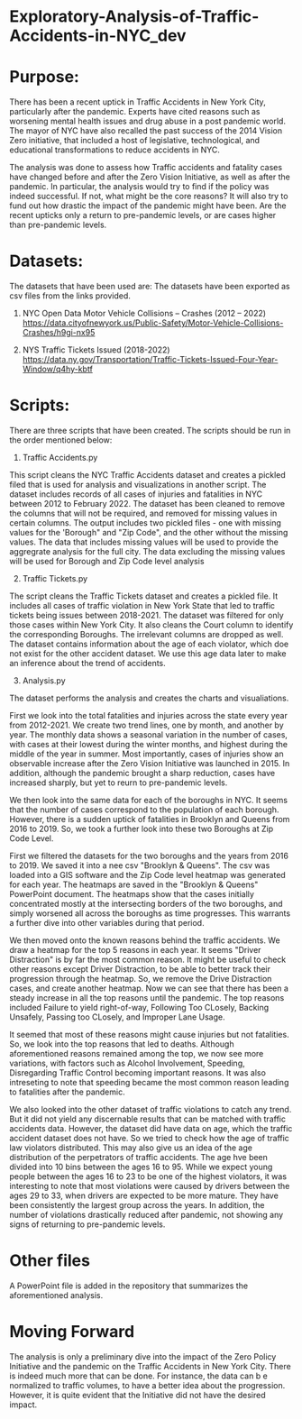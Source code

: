 # Exploratory-Analysis-of-Traffic-Accidents-in-NYC_dev

# Purpose:

There has been a recent uptick in Traffic Accidents in New York City, particularly after the pandemic. Experts have cited reasons such as worsening mental health issues and drug abuse in a post pandemic world. The mayor of NYC have also recalled the past success of the 2014 Vision Zero initiative, that included a host of legislative, technological, and educational transformations to reduce accidents in NYC.

The analysis was done to assess how Traffic accidents and fatality cases have changed before and after the Zero Vision Initiative, as well as after the pandemic. In particular, the analysis would try to find if the policy was indeed successful. If not, what might be the core reasons? It will also try to fund out how drastic the impact of the pandemic might have been. Are the recent upticks only a return to pre-pandemic levels, or are cases higher than pre-pandemic levels. 

# Datasets:

The datasets that have been used are:
The datasets have been exported as csv files from the links provided.

1) NYC Open Data Motor Vehicle Collisions – Crashes (2012 – 2022)
https://data.cityofnewyork.us/Public-Safety/Motor-Vehicle-Collisions-Crashes/h9gi-nx95

2) NYS Traffic Tickets Issued (2018-2022)
https://data.ny.gov/Transportation/Traffic-Tickets-Issued-Four-Year-Window/q4hy-kbtf

# Scripts:

There are three scripts that have been created. The scripts should be run in the order mentioned below:

1) Traffic Accidents.py

This script cleans the NYC Traffic Accidents dataset and creates a pickled filed that is used for analysis and visualizations in another script. The dataset includes records of all cases of injuries and fatalities in NYC between 2012 to February 2022. The dataset has been cleaned to remove the columns that will not be required, and removed for missing values in certain columns. The output includes two pickled files -  one with missing values for the 'Borough" and "Zip Code", and the other without the missing values. The data that includes missing values will be used to provide the aggregrate analysis for the full city. The data excluding the missing values will be used for Borough and Zip Code level analysis

2) Traffic Tickets.py

The script cleans the Traffic Tickets dataset and creates a pickled file. It includes all cases of traffic violation in New York State that led to traffic tickets being issues between 2018-2021. The dataset was filtered for only those cases within New York City. It also cleans the Court column to identify the corresponding Boroughs. The irrelevant columns are dropped as well. The dataset contains information about the age of each violator, which doe not exist for the other accident dataset. We use this age data later to make an inference about the trend of accidents. 

3) Analysis.py

The dataset performs the analysis and creates the charts and visualiations. 

First we look into the total fatalities and injuries across the state every year from 2012-2021. We create two trend lines, one by month, and another by year. The monthly data shows a seasonal variation in the number of cases, with cases at their lowest during the winter months, and highest during the middle of the year in summer. Most importantly, cases of injuries show an observable increase after the Zero Vision Initiative was launched in 2015. In addition, although the pandemic brought a sharp reduction, cases have increased sharply, but yet to reurn to pre-pandemic levels. 

We then look into the same data for each of the boroughs in NYC. It seems that the number of cases correspond to the population of each borough. However, there is a sudden uptick of fatalities in Brooklyn and Queens from 2016 to 2019. So, we took a further look into these two Boroughs at Zip Code Level. 

First we filtered the datasets for the two boroughs and the years from 2016 to 2019. We saved it into a nee csv "Brooklyn & Queens". The csv was loaded into a GIS software and the Zip Code level heatmap was generated for each year. The heatmaps are saved in the "Brooklyn & Queens" PowerPoint document. The heatmaps show that the cases initially concentrated mostly at the intersecting borders of the two boroughs, and simply worsened all across the boroughs as time progresses. This warrants a further dive into other variables during that period. 

We then moved onto the known reasons behind the traffic accidents. We draw a heatmap for the top 5 reasons in each year. It seems "Driver Distraction" is by far the most common reason. It might be useful to check other reasons except Driver Distraction, to be able to better track their progression through the heatmap. So, we remove the Drive Distraction cases, and create another heatmap. Now we can see that there has been a steady increase in all the top reasons until the pandemic. The top reasons included Failure to yield right-of-way, Following Too CLosely, Backing Unsafely, Passing too CLosely, and Improper Lane Usage. 

It seemed that most of these reasons might cause injuries but not fatalities. So, we look into the top reasons that led to deaths. Although aforementioned reasons remained among the top, we now see more variations, with factors such as Alcohol Involvement, Speeding, Disregarding Traffic Control becoming important reasons. It was also intreseting to note that speeding became the most common reason leading to fatalities after the pandemic. 

We also looked into the other dataset of traffic violations to catch any trend. But it did not yield any discernable results that can be matched with traffic accidents data. However, the dataset did have data on age, which the traffic accident dataset does not have. So we tried to check how the age of traffic law violators distributed. This may also give us an idea of the age distribution of the perpetrators of traffic accidents. The age hve been divided into 10 bins between the ages 16 to 95. While we expect young people between the ages 16 to 23 to be one of the highest violators, it was interesting to note that most violations were caused by drivers between the ages 29 to 33, when drivers are expected to be more mature. They have been consistently the largest group across the years. In addition, the number of violations drastically reduced after pandemic, not showing any signs of returning to pre-pandemic levels. 


# Other files

A PowerPoint file is added in the repository that summarizes the aforementioned analysis.

# Moving Forward

The analysis is only a preliminary dive into the impact of the Zero Policy Initiative and the pandemic on the Traffic Accidents in New York City. There is indeed much more that can be done. For instance, the data can b e normalized to traffic volumes, to have a better idea about the progression. However, it is quite evident that the Initiative did not have the desired impact. 






